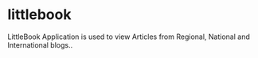 # littlebook
LittleBook Application is used to view Articles from Regional, National and International blogs..
